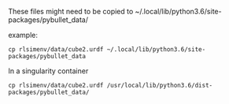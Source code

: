 
These files  might need to be copied to 
~/.local/lib/python3.6/site-packages/pybullet_data/

example:
```
cp rlsimenv/data/cube2.urdf ~/.local/lib/python3.6/site-packages/pybullet_data
```
In a singularity container
```
cp rlsimenv/data/cube2.urdf /usr/local/lib/python3.6/dist-packages/pybullet_data/
```
